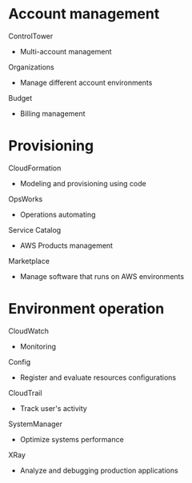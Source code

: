 # Account management

ControlTower
- Multi-account management

Organizations
- Manage different account environments

Budget
- Billing management

# Provisioning

CloudFormation
- Modeling and provisioning using code

OpsWorks
- Operations automating

Service Catalog
- AWS Products management

Marketplace
- Manage software that runs on AWS environments

# Environment operation

CloudWatch
- Monitoring

Config
- Register and evaluate resources configurations

CloudTrail
- Track user's activity

SystemManager
- Optimize systems performance

XRay
- Analyze and debugging production applications